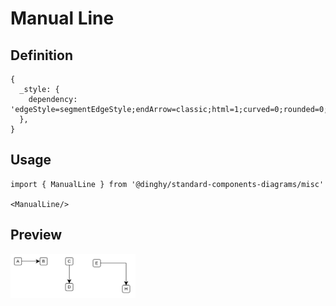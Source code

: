 # Manual Line

## Definition

```
{
  _style: { 
    dependency: 'edgeStyle=segmentEdgeStyle;endArrow=classic;html=1;curved=0;rounded=0;endSize=8;startSize=8;',
  },
}
```

## Usage

```
import { ManualLine } from '@dinghy/standard-components-diagrams/misc'

<ManualLine/>
```

## Preview

<img src="./manual-line.png" width="200"/>
